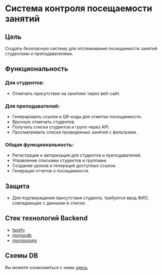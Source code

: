 # Система контроля посещаемости занятий

## Цель

Создать безопасную систему для отслеживания посещаемости занятий студентами и преподавателями.

## Функциональность

### Для студентов:

- Отмечать присутствие на занятиях через веб-сайт.

### Для преподавателей:

- Генерировать ссылки и QR-коды для отметки посещаемости.
- Вручную отмечать студентов.
- Получать списки студентов и групп через API.
- Просматривать списки проведенных занятий с фильтрами.

### Общая функциональность:

- Регистрация и авторизация для студентов и преподавателей.
- Управление списками студентов и группами.
- Создание уроков и генерация доступных ссылок.
- Генерация отчетов о посещаемости.

## Защита

- Для подтверждения присутствия студента, требуется ввод ФИО, совпадающее с данными в списке.

## Стек технологий Backend

- [fastify](https://fastify.dev/)
- [mongodb](https://www.mongodb.com/)
- [mongoosejs](https://mongoosejs.com/)

## Схемы DB

Вы можете ознакомиться с ними [здесь](https://drive.google.com/file/d/1AxeBHLUEQdc7azSxHcmnLPQOZsAN5mq5/view?usp=sharing)
